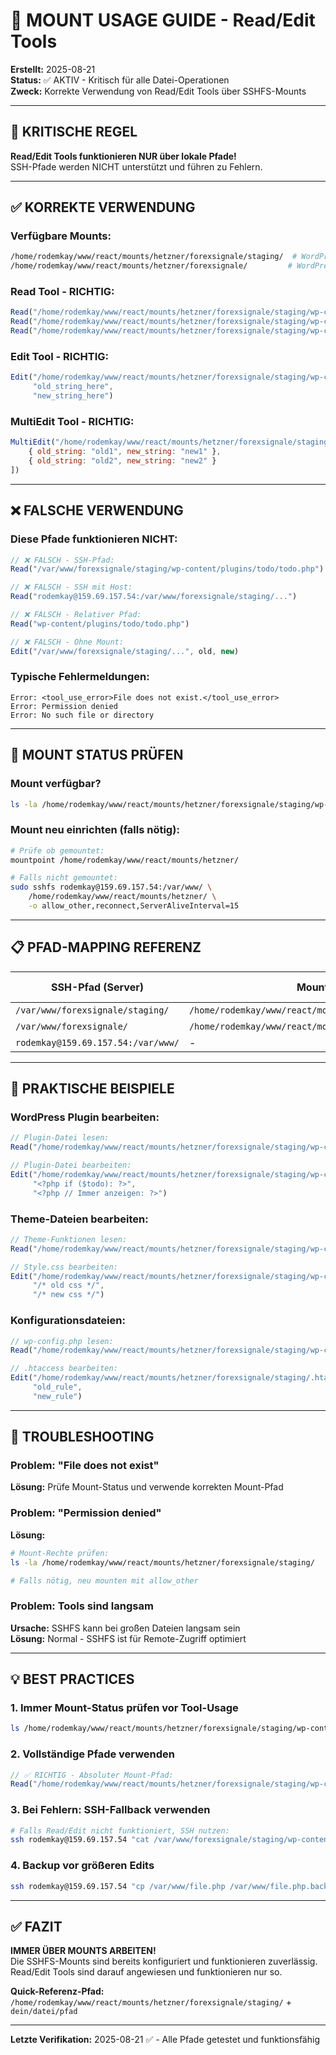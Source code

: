 # 📁 MOUNT USAGE GUIDE - Read/Edit Tools

**Erstellt:** 2025-08-21  
**Status:** ✅ AKTIV - Kritisch für alle Datei-Operationen  
**Zweck:** Korrekte Verwendung von Read/Edit Tools über SSHFS-Mounts

---

## 🚨 KRITISCHE REGEL

**Read/Edit Tools funktionieren NUR über lokale Pfade!**  
SSH-Pfade werden NICHT unterstützt und führen zu Fehlern.

---

## ✅ KORREKTE VERWENDUNG

### **Verfügbare Mounts:**
```bash
/home/rodemkay/www/react/mounts/hetzner/forexsignale/staging/  # WordPress Staging
/home/rodemkay/www/react/mounts/hetzner/forexsignale/         # WordPress Live (READ-ONLY)
```

### **Read Tool - RICHTIG:**
```javascript
Read("/home/rodemkay/www/react/mounts/hetzner/forexsignale/staging/wp-content/plugins/todo/todo.php")
Read("/home/rodemkay/www/react/mounts/hetzner/forexsignale/staging/wp-content/plugins/todo/admin/new-todo.php")
Read("/home/rodemkay/www/react/mounts/hetzner/forexsignale/staging/wp-config.php")
```

### **Edit Tool - RICHTIG:**
```javascript
Edit("/home/rodemkay/www/react/mounts/hetzner/forexsignale/staging/wp-content/plugins/todo/admin/new-todo.php",
     "old_string_here",
     "new_string_here")
```

### **MultiEdit Tool - RICHTIG:**
```javascript
MultiEdit("/home/rodemkay/www/react/mounts/hetzner/forexsignale/staging/wp-content/plugins/todo/todo.php", [
    { old_string: "old1", new_string: "new1" },
    { old_string: "old2", new_string: "new2" }
])
```

---

## ❌ FALSCHE VERWENDUNG

### **Diese Pfade funktionieren NICHT:**
```javascript
// ❌ FALSCH - SSH-Pfad:
Read("/var/www/forexsignale/staging/wp-content/plugins/todo/todo.php")

// ❌ FALSCH - SSH mit Host:
Read("rodemkay@159.69.157.54:/var/www/forexsignale/staging/...")

// ❌ FALSCH - Relativer Pfad:
Read("wp-content/plugins/todo/todo.php")

// ❌ FALSCH - Ohne Mount:
Edit("/var/www/forexsignale/staging/...", old, new)
```

### **Typische Fehlermeldungen:**
```
Error: <tool_use_error>File does not exist.</tool_use_error>
Error: Permission denied
Error: No such file or directory
```

---

## 🔧 MOUNT STATUS PRÜFEN

### **Mount verfügbar?**
```bash
ls -la /home/rodemkay/www/react/mounts/hetzner/forexsignale/staging/wp-content/plugins/todo/
```

### **Mount neu einrichten (falls nötig):**
```bash
# Prüfe ob gemountet:
mountpoint /home/rodemkay/www/react/mounts/hetzner/

# Falls nicht gemountet:
sudo sshfs rodemkay@159.69.157.54:/var/www/ \
    /home/rodemkay/www/react/mounts/hetzner/ \
    -o allow_other,reconnect,ServerAliveInterval=15
```

---

## 📋 PFAD-MAPPING REFERENZ

| SSH-Pfad (Server) | Mount-Pfad (Lokal) | Tool-Usage |
|-------------------|---------------------|------------|
| `/var/www/forexsignale/staging/` | `/home/rodemkay/www/react/mounts/hetzner/forexsignale/staging/` | ✅ |
| `/var/www/forexsignale/` | `/home/rodemkay/www/react/mounts/hetzner/forexsignale/` | ✅ |
| `rodemkay@159.69.157.54:/var/www/` | - | ❌ |

---

## 🎯 PRAKTISCHE BEISPIELE

### **WordPress Plugin bearbeiten:**
```javascript
// Plugin-Datei lesen:
Read("/home/rodemkay/www/react/mounts/hetzner/forexsignale/staging/wp-content/plugins/todo/todo.php")

// Plugin-Datei bearbeiten:
Edit("/home/rodemkay/www/react/mounts/hetzner/forexsignale/staging/wp-content/plugins/todo/admin/new-todo.php",
     "<?php if ($todo): ?>",
     "<?php // Immer anzeigen: ?>")
```

### **Theme-Dateien bearbeiten:**
```javascript
// Theme-Funktionen lesen:
Read("/home/rodemkay/www/react/mounts/hetzner/forexsignale/staging/wp-content/themes/fxmag/functions.php")

// Style.css bearbeiten:
Edit("/home/rodemkay/www/react/mounts/hetzner/forexsignale/staging/wp-content/themes/fxmag/style.css",
     "/* old css */",
     "/* new css */")
```

### **Konfigurationsdateien:**
```javascript
// wp-config.php lesen:
Read("/home/rodemkay/www/react/mounts/hetzner/forexsignale/staging/wp-config.php")

// .htaccess bearbeiten:
Edit("/home/rodemkay/www/react/mounts/hetzner/forexsignale/staging/.htaccess",
     "old_rule",
     "new_rule")
```

---

## 🐛 TROUBLESHOOTING

### **Problem: "File does not exist"**
**Lösung:** Prüfe Mount-Status und verwende korrekten Mount-Pfad

### **Problem: "Permission denied"**
**Lösung:** 
```bash
# Mount-Rechte prüfen:
ls -la /home/rodemkay/www/react/mounts/hetzner/forexsignale/staging/

# Falls nötig, neu mounten mit allow_other
```

### **Problem: Tools sind langsam**
**Ursache:** SSHFS kann bei großen Dateien langsam sein  
**Lösung:** Normal - SSHFS ist für Remote-Zugriff optimiert

---

## 💡 BEST PRACTICES

### **1. Immer Mount-Status prüfen vor Tool-Usage**
```bash
ls /home/rodemkay/www/react/mounts/hetzner/forexsignale/staging/wp-content/ | head -5
```

### **2. Vollständige Pfade verwenden**
```javascript
// ✅ RICHTIG - Absoluter Mount-Pfad:
Read("/home/rodemkay/www/react/mounts/hetzner/forexsignale/staging/wp-content/plugins/todo/todo.php")
```

### **3. Bei Fehlern: SSH-Fallback verwenden**
```bash
# Falls Read/Edit nicht funktioniert, SSH nutzen:
ssh rodemkay@159.69.157.54 "cat /var/www/forexsignale/staging/wp-content/plugins/todo/todo.php"
```

### **4. Backup vor größeren Edits**
```bash
ssh rodemkay@159.69.157.54 "cp /var/www/file.php /var/www/file.php.backup-$(date +%Y%m%d-%H%M%S)"
```

---

## ✅ FAZIT

**IMMER ÜBER MOUNTS ARBEITEN!**  
Die SSHFS-Mounts sind bereits konfiguriert und funktionieren zuverlässig.  
Read/Edit Tools sind darauf angewiesen und funktionieren nur so.

**Quick-Referenz-Pfad:**  
`/home/rodemkay/www/react/mounts/hetzner/forexsignale/staging/` + `dein/datei/pfad`

---

**Letzte Verifikation:** 2025-08-21 ✅ - Alle Pfade getestet und funktionsfähig